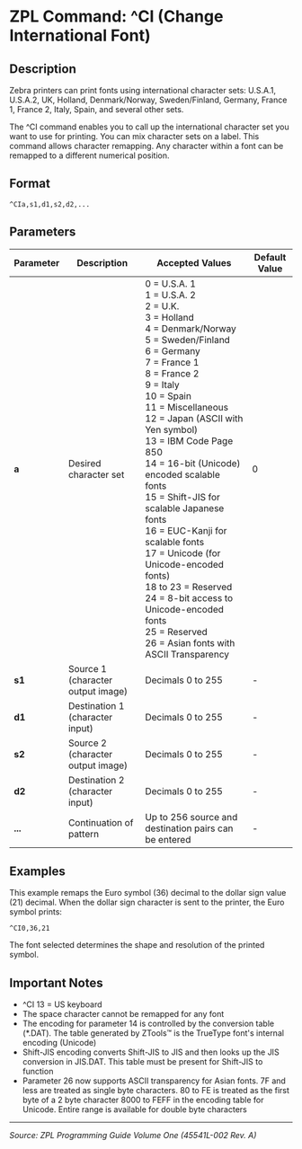 # ZPL Command: ^CI (Change International Font)

## Description
Zebra printers can print fonts using international character sets: U.S.A.1, U.S.A.2, UK, Holland, Denmark/Norway, Sweden/Finland, Germany, France 1, France 2, Italy, Spain, and several other sets.

The ^CI command enables you to call up the international character set you want to use for printing. You can mix character sets on a label. This command allows character remapping. Any character within a font can be remapped to a different numerical position.

## Format
```
^CIa,s1,d1,s2,d2,...
```

## Parameters
| Parameter | Description | Accepted Values | Default Value |
|-----------|-------------|----------------|---------------|
| **a** | Desired character set | 0 = U.S.A. 1<br>1 = U.S.A. 2<br>2 = U.K.<br>3 = Holland<br>4 = Denmark/Norway<br>5 = Sweden/Finland<br>6 = Germany<br>7 = France 1<br>8 = France 2<br>9 = Italy<br>10 = Spain<br>11 = Miscellaneous<br>12 = Japan (ASCII with Yen symbol)<br>13 = IBM Code Page 850<br>14 = 16-bit (Unicode) encoded scalable fonts<br>15 = Shift-JIS for scalable Japanese fonts<br>16 = EUC-Kanji for scalable fonts<br>17 = Unicode (for Unicode-encoded fonts)<br>18 to 23 = Reserved<br>24 = 8-bit access to Unicode-encoded fonts<br>25 = Reserved<br>26 = Asian fonts with ASCII Transparency | 0 |
| **s1** | Source 1 (character output image) | Decimals 0 to 255 | - |
| **d1** | Destination 1 (character input) | Decimals 0 to 255 | - |
| **s2** | Source 2 (character output image) | Decimals 0 to 255 | - |
| **d2** | Destination 2 (character input) | Decimals 0 to 255 | - |
| **...** | Continuation of pattern | Up to 256 source and destination pairs can be entered | - |

## Examples
This example remaps the Euro symbol (36) decimal to the dollar sign value (21) decimal. When the dollar sign character is sent to the printer, the Euro symbol prints:

```
^CI0,36,21
```

The font selected determines the shape and resolution of the printed symbol.

## Important Notes
- ^CI 13 = US keyboard
- The space character cannot be remapped for any font
- The encoding for parameter 14 is controlled by the conversion table (*.DAT). The table generated by ZTools™ is the TrueType font's internal encoding (Unicode)
- Shift-JIS encoding converts Shift-JIS to JIS and then looks up the JIS conversion in JIS.DAT. This table must be present for Shift-JIS to function
- Parameter 26 now supports ASCII transparency for Asian fonts. 7F and less are treated as single byte characters. 80 to FE is treated as the first byte of a 2 byte character 8000 to FEFF in the encoding table for Unicode. Entire range is available for double byte characters

---
*Source: ZPL Programming Guide Volume One (45541L-002 Rev. A)*